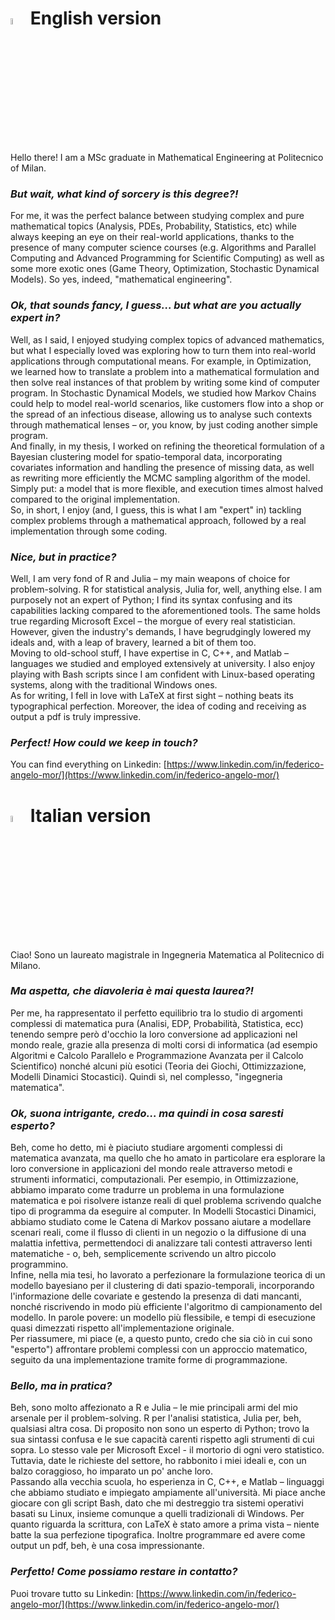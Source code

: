 <!--
**federicomor/federicomor** is a ✨ _special_ ✨ repository because its `README.md` (this file) appears on your GitHub profile.

Here are some ideas to get you started:

- 🔭 I’m currently working on ...
- 🌱 I’m currently learning ...
- 👯 I’m looking to collaborate on ...
- 🤔 I’m looking for help with ...
- 💬 Ask me about ...
- 📫 How to reach me: ...
- 😄 Pronouns: ...
- ⚡ Fun fact: ...
-->

# <img src="https://flagcdn.com/gb.svg" width="5%" alt="United Kingdom"> English version
 
Hello there! I am a MSc graduate in Mathematical Engineering at Politecnico of Milan. 

### _But wait, what kind of sorcery is this degree?!_
For me, it was the perfect balance between studying complex and pure mathematical topics (Analysis, PDEs, Probability, Statistics, etc) while always keeping an eye on their real-world applications, thanks to the presence of many computer science courses (e.g. Algorithms and Parallel Computing and Advanced Programming for Scientific Computing) as well as some more exotic ones (Game Theory, Optimization, Stochastic Dynamical Models). So yes, indeed, "mathematical engineering".

### _Ok, that sounds fancy, I guess... but what are you actually expert in?_
Well, as I said, I enjoyed studying complex topics of advanced mathematics, but what I especially loved was exploring how to turn them into real-world applications through computational means. For example, in Optimization, we learned how to translate a problem into a mathematical formulation and then solve real instances of that problem by writing some kind of computer program. In Stochastic Dynamical Models, we studied how Markov Chains could help to model real-world scenarios, like customers flow into a shop or the spread of an infectious disease, allowing us to analyse such contexts through mathematical lenses – or, you know, by just coding another simple program. \
And finally, in my thesis, I worked on refining the theoretical formulation of a Bayesian clustering model for spatio-temporal data, incorporating covariates information and handling the presence of missing data, as well as rewriting more efficiently the MCMC sampling algorithm of the model. Simply put: a model that is more flexible, and execution times almost halved compared to the original implementation.\
So, in short, I enjoy (and, I guess, this is what I am "expert" in) tackling complex problems through a mathematical approach, followed by a real implementation through some coding. 

### _Nice, but in practice?_
Well, I am very fond of R and Julia – my main weapons of choice for problem-solving. R for statistical analysis, Julia for, well, anything else. I am purposely not an expert of Python; I find its syntax confusing and its capabilities lacking compared to the aforementioned tools. The same holds true regarding Microsoft Excel – the morgue of every real statistician. However, given the industry's demands, I have begrudgingly lowered my ideals and, with a leap of bravery, learned a bit of them too.\
Moving to old-school stuff, I have expertise in C, C++, and Matlab – languages we studied and employed extensively at university. I also enjoy playing with Bash scripts since I am confident with Linux-based operating systems, along with the traditional Windows ones.\
As for writing, I fell in love with LaTeX at first sight – nothing beats its typographical perfection. Moreover, the idea of coding and receiving as output a pdf is truly impressive.

### _Perfect! How could we keep in touch?_
You can find everything on Linkedin: [https://www.linkedin.com/in/federico-angelo-mor/](https://www.linkedin.com/in/federico-angelo-mor/)

# <img src="https://flagcdn.com/it.svg" width="5%" alt="United Kingdom"> Italian version
Ciao! Sono un laureato magistrale in Ingegneria Matematica al Politecnico di Milano. 

### _Ma aspetta, che diavoleria è mai questa laurea?!_
Per me, ha rappresentato il perfetto equilibrio tra lo studio di argomenti complessi di matematica pura (Analisi, EDP, Probabilità, Statistica, ecc) tenendo sempre però d'occhio la loro conversione ad applicazioni nel mondo reale, grazie alla presenza di molti corsi di informatica (ad esempio Algoritmi e Calcolo Parallelo e Programmazione Avanzata per il Calcolo Scientifico) nonché alcuni più esotici (Teoria dei Giochi, Ottimizzazione, Modelli Dinamici Stocastici). Quindi sì, nel complesso, "ingegneria matematica".

### _Ok, suona intrigante, credo... ma quindi in cosa saresti esperto?_
Beh, come ho detto, mi è piaciuto studiare argomenti complessi di matematica avanzata, ma quello che ho amato in particolare era esplorare la loro conversione in applicazioni del mondo reale attraverso metodi e strumenti informatici, computazionali. Per esempio, in Ottimizzazione, abbiamo imparato come tradurre un problema in una formulazione matematica e poi risolvere istanze reali di quel problema scrivendo qualche tipo di programma da eseguire al computer. In Modelli Stocastici Dinamici, abbiamo studiato come le Catena di Markov possano aiutare a modellare scenari reali, come il flusso di clienti in un negozio o la diffusione di una malattia infettiva, permettendoci di analizzare tali contesti attraverso lenti matematiche - o, beh, semplicemente scrivendo un altro piccolo programmino.\
Infine, nella mia tesi, ho lavorato a perfezionare la formulazione teorica di un modello bayesiano per il clustering di dati spazio-temporali, incorporando l'informazione delle covariate e gestendo la presenza di dati mancanti, nonché riscrivendo in modo più efficiente l'algoritmo di campionamento del modello. In parole povere: un modello più flessibile, e tempi di esecuzione quasi dimezzati rispetto all'implementazione originale.\
Per riassumere, mi piace (e, a questo punto, credo che sia ciò in cui sono "esperto") affrontare problemi complessi con un approccio matematico, seguito da una implementazione tramite forme di programmazione. 

### _Bello, ma in pratica?_
Beh, sono molto affezionato a R e Julia – le mie principali armi del mio arsenale per il problem-solving. R per l'analisi statistica, Julia per, beh, qualsiasi altra cosa. Di proposito non sono un esperto di Python; trovo la sua sintassi confusa e le sue capacità carenti rispetto agli strumenti di cui sopra. Lo stesso vale per Microsoft Excel - il mortorio di ogni vero statistico. Tuttavia, date le richieste del settore, ho rabbonito i miei ideali e, con un balzo coraggioso, ho imparato un po' anche loro.\
Passando alla vecchia scuola, ho esperienza in C, C++, e Matlab – linguaggi che abbiamo studiato e impiegato ampiamente all'università. Mi piace anche giocare con gli script Bash, dato che mi destreggio tra sistemi operativi basati su Linux, insieme comunque a quelli tradizionali di Windows.
Per quanto riguarda la scrittura, con LaTeX è stato amore a prima vista – niente batte la sua perfezione tipografica. Inoltre programmare ed avere come output un pdf, beh, è una cosa impressionante.

### _Perfetto! Come possiamo restare in contatto?_
Puoi trovare tutto su Linkedin: [https://www.linkedin.com/in/federico-angelo-mor/](https://www.linkedin.com/in/federico-angelo-mor/)

 
